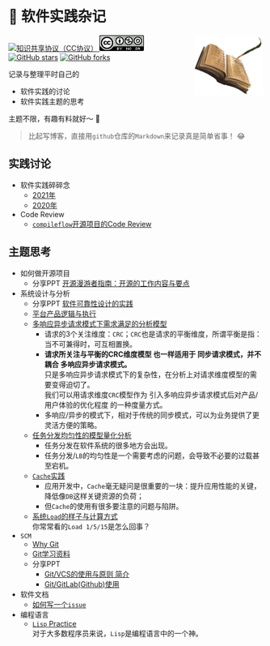 # 🐣  软件实践杂记

<img src="images/miscellany-icon.png" width="27%" align="right" />

[![知识共享协议（CC协议）](https://img.shields.io/badge/License-Creative%20Commons-FE6B3A.svg) ![Attribution-NonCommercial-ShareAlike CC BY-NC-SA](images/LICENSE.png)](https://creativecommons.org/licenses/by-nc-sa/4.0/deed.zh)
[![GitHub stars](https://img.shields.io/github/stars/oldratlee/software-practice-miscellany.svg?style=social&label=Star)](https://github.com/oldratlee/software-practice-miscellany/stargazers)
[![GitHub forks](https://img.shields.io/github/forks/oldratlee/software-practice-miscellany.svg?style=social&label=Fork)](https://github.com/software-practice-miscellany/software-practice-miscellany/fork)

记录与整理平时自己的

- 软件实践的讨论
- 软件实践主题的思考

主题不限，有趣有料就好～ 🥤

> 比起写博客，直接用`github`仓库的`Markdown`来记录真是简单省事！ 😂

## 实践讨论

- 软件实践碎碎念
    - [2021年](broken-thoughts/README.md)
    - [2020年](broken-thoughts/2020.md)
- Code Review
    - [`compileflow`开源项目的Code Review](compiler-flow-code-review/README.md)

## 主题思考

- 如何做开源项目
    - 分享PPT [开源漫游者指南：开源的工作内容与要点](hitchhikers-guide-to-open-source/开源漫游者指南-v0.9.1.pptx)
- 系统设计与分析
    - 分享PPT [软件可靠性设计的实践](practice-of-software-reliability-design/软件可靠性设计的实践-v0.9.1.pptx)
    - [平台产品逻辑与执行](product-logic-for-platform-product/README.md)
    - [多响应异步请求模式下需求满足的分析模型](multi-respose-async-request-pattern-analysis-model/README.md)
        - 请求的3个关注维度：`CRC`；`CRC`也是请求的平衡维度，所谓平衡是指：当不可兼得时，可互相置换。
        - **请求所关注与平衡的CRC维度模型 也一样适用于 同步请求模式，并不耦合 多响应异步请求模式。**  
          只是多响应异步请求模式下的复杂性，在分析上对请求维度模型的需要变得迫切了。  
          我们可以用请求维度`CRC`模型作为 引入多响应异步请求模式后对产品/用户体验的优化程度 的一种度量方式。
        - 多响应/异步的模式下，相对于传统的同步模式，可以为业务提供了更灵活方便的策略。
    - [任务分发均匀性的模型量化分析](lb-distribution-uniformity-analysis/README.md)  
        - 任务分发在软件系统的很多地方会出现。
        - 任务分发/`LB`的均匀性是一个需要考虑的问题，会导致不必要的过载甚至宕机。
    - [`Cache`实践](cache-practice/README.md)  
        - 应用开发中，`Cache`毫无疑问是很重要的一块：提升应用性能的关键，降低像`DB`这样关键资源的负荷；
        - 但`Cache`的使用有很多要注意的问题与陷阱。
    - [系统`Load`的样子与计算方式](system-load-calculation-and-looks/README.md)  
      你常常看的`Load 1/5/15`是怎么回事？
- `SCM`
    - [Why Git](git/README.md)
    - [Git学习资料](git/study-material.md)
    - 分享PPT
        - [Git/VCS的使用与原则 简介](git/git-usage-and-principle-v0.3.1.pptx)
        - [Git/GitLab(Github)使用](git/git-gitlab-usage.pptx)
- 软件文档
    - [如何写一个`issue`](how-to-write-a-issue.md)
- 编程语言
    - [`Lisp` Practice](lisp-practice/README.md)  
      对于大多数程序员来说，`Lisp`是编程语言中的一个神。
